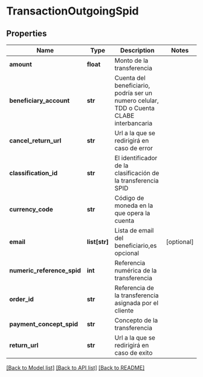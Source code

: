 # TransactionOutgoingSpid

## Properties
Name | Type | Description | Notes
------------ | ------------- | ------------- | -------------
**amount** | **float** | Monto de la transferencia | 
**beneficiary_account** | **str** | Cuenta del beneficiario, podría ser un numero celular, TDD o Cuenta CLABE interbancaria  | 
**cancel_return_url** | **str** | Url a la que se redirigirá en caso de error | 
**classification_id** | **str** | El identificador de la clasificación de la transferencia SPID | 
**currency_code** | **str** | Código de moneda en la que opera la cuenta | 
**email** | **list[str]** | Lista de email del beneficiario,es opcional | [optional] 
**numeric_reference_spid** | **int** | Referencia numérica de la transferencia | 
**order_id** | **str** | Referencia de la transferencia asignada por el cliente | 
**payment_concept_spid** | **str** | Concepto de la transferencia | 
**return_url** | **str** | Url a la que se redirigirá en caso de exito | 

[[Back to Model list]](../README.md#documentation-for-models) [[Back to API list]](../README.md#documentation-for-api-endpoints) [[Back to README]](../README.md)

